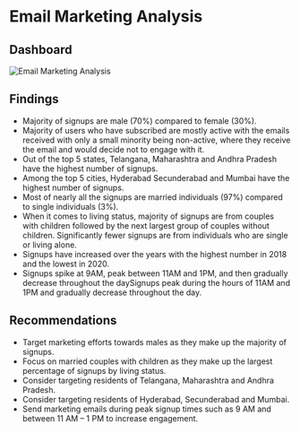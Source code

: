# Email Marketing Analysis

## Dashboard

![Email Marketing Analysis](https://user-images.githubusercontent.com/123024674/227967441-48e27f53-7501-42bc-8768-7735db83dfc7.png)

## Findings

-	Majority of signups are male (70%) compared to female (30%).
-	Majority of users who have subscribed are mostly active with the emails received with only a small minority being non-active, where they receive the email and would decide not to engage with it.
-	Out of the top 5 states, Telangana, Maharashtra and Andhra Pradesh have the highest number of signups.
-	Among the top 5 cities, Hyderabad Secunderabad and Mumbai have the highest number of signups.
-	Most of nearly all the signups are married individuals (97%) compared to single individuals (3%).
-	When it comes to living status, majority of signups are from couples with children followed by the next largest group of couples without children. Significantly fewer signups are from individuals who are single or living alone.
-	Signups have increased over the years with the highest number in 2018 and the lowest in 2020.
- Signups spike at 9AM, peak between 11AM and 1PM, and then gradually decrease throughout the daySignups peak during the hours of 11AM and 1PM and gradually decrease throughout the day.

## Recommendations

-	Target marketing efforts towards males as they make up the majority of signups.
-	Focus on married couples with children as they make up the largest percentage of signups by living status.
-	Consider targeting residents of Telangana, Maharashtra and Andhra Pradesh.
-	Consider targeting residents of Hyderabad, Secunderabad and Mumbai.
-	Send marketing emails during peak signup times such as 9 AM and between 11 AM – 1 PM to increase engagement.
